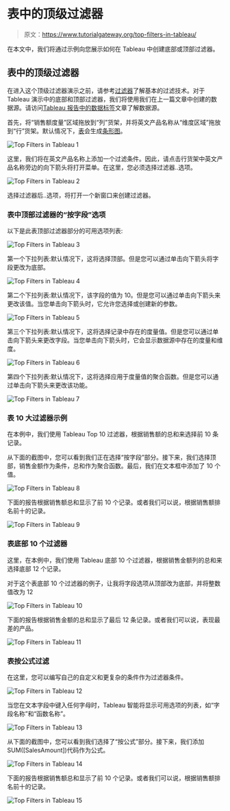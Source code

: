 # 表中的顶级过滤器

> 原文：<https://www.tutorialgateway.org/top-filters-in-tableau/>

在本文中，我们将通过示例向您展示如何在 Tableau 中创建底部或顶部过滤器。

## 表中的顶级过滤器

在进入这个顶级过滤器演示之前，请参考[过滤器](https://www.tutorialgateway.org/tableau-filters/)了解基本的过滤技术。对于 Tableau 演示中的底部和顶部过滤器，我们将使用我们在上一篇文章中创建的数据源。请访问[Tableau 报告中的数据标签](https://www.tutorialgateway.org/data-labels-in-tableau-reports/)文章了解数据源。

首先，将“销售额度量”区域拖放到“列”货架，并将英文产品名称从“维度区域”拖放到“行”货架。默认情况下，[表](https://www.tutorialgateway.org/tableau/)会生成[条形图](https://www.tutorialgateway.org/bar-chart-in-tableau/)。

![Top Filters in Tableau 1](img/3f72a9354c9c889fea0b8deb8a657bef.png)

这里，我们将在英文产品名称上添加一个过滤条件。因此，请点击行货架中英文产品名称旁边的向下箭头将打开菜单。在这里，您必须选择过滤器..选项。

![Top Filters in Tableau 2](img/a38e877141000b98ef392d1f7b7007a7.png)

选择过滤器后..选项，将打开一个新窗口来创建过滤器。

### 表中顶部过滤器的“按字段”选项

以下是此表顶部过滤器部分的可用选项列表:

![Top Filters in Tableau 3](img/30f7d579d7cfd31f9d12cc6972a17b2e.png)

第一个下拉列表:默认情况下，这将选择顶部。但是您可以通过单击向下箭头将字段更改为底部。

![Top Filters in Tableau 4](img/ef2e2bc49ce7858f8aa327e2fd18937e.png)

第二个下拉列表:默认情况下，该字段的值为 10。但是您可以通过单击向下箭头来更改该值。当您单击向下箭头时，它允许您选择或创建新的参数。

![Top Filters in Tableau 5](img/fbfd132e34df8295ec89449892abd1b8.png)

第三个下拉列表:默认情况下，这将选择记录中存在的度量值。但是您可以通过单击向下箭头来更改字段。当您单击向下箭头时，它会显示数据源中存在的度量和维度。

![Top Filters in Tableau 6](img/84abd8572e2e693b4e24cdc01fc099da.png)

第四个下拉列表:默认情况下，这将选择应用于度量值的聚合函数。但是您可以通过单击向下箭头来更改该功能。

![Top Filters in Tableau 7](img/0a54ab8ba9e2fd68e85e6a6694397415.png)

### 表 10 大过滤器示例

在本例中，我们使用 Tableau Top 10 过滤器，根据销售额的总和来选择前 10 条记录。

从下面的截图中，您可以看到我们正在选择“按字段”部分。接下来，我们选择顶部，销售金额作为条件，总和作为聚合函数。最后，我们在文本框中添加了 10 个值。

![Top Filters in Tableau 8](img/fd5ab7078a61836a813b22cd94a6efbf.png)

下面的报告根据销售额总和显示了前 10 个记录。或者我们可以说，根据销售额排名前十的记录。

![Top Filters in Tableau 9](img/ac88fe9583dac92242337baf2281dbbb.png)

### 表底部 10 个过滤器

这里，在本例中，我们使用 Tableau 底部 10 个过滤器，根据销售金额列的总和来选择底部 12 个记录。

对于这个表底部 10 个过滤器的例子，让我将字段选项从顶部改为底部，并将整数值改为 12

![Top Filters in Tableau 10](img/5c33dae469812e12aebb70062d470e79.png)

下面的报告根据销售金额的总和显示了最后 12 条记录。或者我们可以说，表现最差的产品。

![Top Filters in Tableau 11](img/8783ea60cda664f6e291446144822eb3.png)

### 表按公式过滤

在这里，您可以编写自己的自定义和更复杂的条件作为过滤器条件。

![Top Filters in Tableau 12](img/5dc051e5cc93fdf9cbb6bf9b9045ea63.png)

当您在文本字段中键入任何字母时，Tableau 智能将显示可用选项的列表，如“字段名称”和“函数名称”。

![Top Filters in Tableau 13](img/db272b078e354f8ad62793eb0d9e4830.png)

从下面的截图中，您可以看到我们选择了“按公式”部分。接下来，我们添加 SUM([SalesAmount])代码作为公式。

![Top Filters in Tableau 14](img/3f40d499cf431cc1449535a8a38aed3c.png)

下面的报告根据销售额总和显示了前 10 个记录。或者我们可以说，根据销售额排名前十的记录。

![Top Filters in Tableau 15](img/bccc8b9effe924681bc4cf5126141ff3.png)
